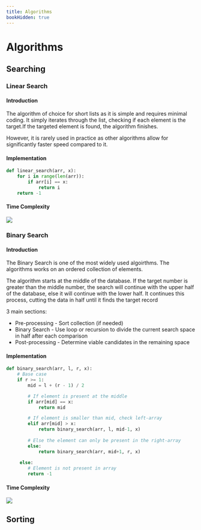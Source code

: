 ```yaml
---
title: Algorithms
bookHidden: true
---
```


# Algorithms

## Searching

### Linear Search

#### Introduction

The algorithm of choice for short lists as it is simple and requires minimal coding. It simply iterates through the list, checking if each element is the target.If the targeted element is found, the algorithm finishes.

However, it is rarely used in practice as other algorithms allow for significantly faster speed compared to it.

#### Implementation

```python
def linear_search(arr, x):
    for i in range(len(arr)):
        if arr[i] == x:
            return i
    return -1
```

#### Time Complexity

<img src="https://latex.codecogs.com/svg.latex?O(n)">

### Binary Search

#### Introduction

The Binary Search is one of the most widely used algoirthms. The algorithms works on an ordered collection of elements.

The algorithm starts at the middle of the database. If the target number is greater than the middle number, the search will continue with the upper half of the database, else it will continue with the lower half. It continues this process, cutting the data in half until it finds the target record

3 main sections:

- Pre-processing - Sort collection (if needed)
- Binary Search - Use loop or recursion to divide the current search space in half after each comparison
- Post-processing - Determine viable candidates in the remaining space

#### Implementation

```python
def binary_search(arr, l, r, x):
    # Base case
    if r >= 1:
        mid = l + (r - 1) / 2

        # If element is present at the middle
        if arr[mid] == x:
            return mid

        # If element is smaller than mid, check left-array
        elif arr[mid] > x:
            return binary_search(arr, l, mid-1, x)
        
        # Else the element can only be present in the right-array
        else:
            return binary_search(arr, mid+1, r, x)
     
     else:
        # Element is not present in array
        return -1
```

#### Time Complexity

<img src="https://latex.codecogs.com/svg.latex?O(log(n))">

## Sorting
